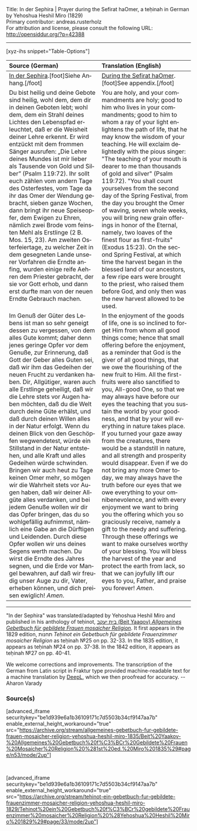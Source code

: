 <html>
<head></head>
<body>
Title: In der Sephira | Prayer during the Sefirat haOmer, a teḥinah in German by Yehoshua Heshil Miro (1829)<br />
Primary contributor: andreas.rusterholz<br />
For attribution and license, please consult the following URL: <a href="http://opensiddur.org/?p=42388">http://opensiddur.org/?p=42388</a>
<p />
<hr />

[xyz-ihs snippet="Table-Options"]<table style="margin-left: auto; margin-right: auto;" class="draggable">
<thead><tr><th id="x" style="text-align: left;">Source (German)</th><th style="text-align: left;">Translation (English)</th></tr></thead>
<tbody>
<tr><td style="vertical-align:top;">
<div class="german" lang="de">
<u>In der Sephira</u>.[foot]Siehe Anhang.[/foot]
</div></td>

<td style="vertical-align:top;">
<div class="english" lang="en">
<u>During the Sefirat haOmer</u>.[foot]See appendix.[/foot]
</div></td></tr>


<tr><td style="vertical-align:top;">
<div class="german" lang="de">
Du bist heilig und deine Gebote sind heilig, wohl dem, dem dir in deinen Geboten lebt; wohl dem, dem ein Strahl deines Lichtes den Lebenspfad erleuchtet, daß er die Weisheit deiner Lehre erkennt. Er wird entzückt mit dem frommen Sänger ausrufen: „Die Lehre deines Mundes ist mir lieber als Tausende von Gold und Silber” <span class="citation">(Psalm 119:72)</span>. Ihr sollt euch zählen vom andern Tage des Osterfestes, vom Tage da ihr das Omer der Wendung gebracht, sieben ganze Wochen, dann bringt ihr neue Speiseopfer, dem Ewigen zu Ehren, nämlich zwei Brode vom feinsten Mehl als Erstlinge <span class="citation">(2 B. Mos. 15, 23)</span>. Am zweiten Osterfeiertage, zu welcher Zeit in dem gesegneten Lande unserer Vorfahren die Erndte anfing, wurden einige reife Aehren dem Priester gebracht, der sie vor Gott erhob, und dann erst durfte man von der neuen Erndte Gebrauch machen.
</div></td>

<td style="vertical-align:top;">
<div class="english" lang="en">
You are holy, and your commandments are holy; good to him who lives in your commandments; good to him to whom a ray of your light enlightens the path of life, that he may know the wisdom of your teaching. He will exclaim delightedly with the pious singer: "The teaching of your mouth is dearer to me than thousands of gold and silver" <span class="citation">(Psalm 119:72)</span>. "You shall count yourselves from the second day of the Spring Festival, from the day you brought the Omer of waving, seven whole weeks, you will bring new grain offerings in honor of the Eternal, namely, two loaves of the finest flour as first-fruits" <span class="citation">(Exodus 15:23)</span>. On the second Spring Festival, at which time the harvest began in the blessed land of our ancestors, a few ripe ears were brought to the priest, who raised them before God, and only then was the new harvest allowed to be used.
</div></td></tr>


<tr><td style="vertical-align:top;">
<div class="german" lang="de">
Im Genuß der Güter des Lebens ist man so sehr geneigt dessen zu vergessen, von dem alles Gute kommt; daher denn jenes geringe Opfer vor dem Genuße, zur Erinnerung, daß Gott der Geber alles Guten sei, daß wir ihm das Gedeihen der neuen Frucht zu verdanken haben. Dir, Allgütiger, waren auch alle Erstlinge geheiligt, daß wir die Lehre stets vor Augen haben möchten, daß du die Welt durch deine Güte erhälst, und daß durch deinen Willen alles in der Natur erfolgt. Wenn du deinen Blick von den Geschöpfen wegwendetest, würde ein Stillstand in der Natur entstehen, und alle Kraft und alles Gedeihen würde schwinden. Bringen wir auch heut zu Tage keinen Omer mehr, so mögen wir die Wahrheit stets vor Augen haben, daß wir deiner Allgüte alles verdanken, und bei jedem Genuße wollen wir dir das Opfer bringen, das du so wohlgefällig aufnimmst, nämlich eine Gabe an die Dürftigen und Leidenden. Durch diese Opfer wollen wir uns deines Segens werth machen. Du wirst die Erndte des Jahres segnen, und die Erde vor Mangel bewahren, auf daß wir freudig unser Auge zu dir, Vater, erheben können, und dich preisen ewiglich! <em>Amen</em>.
</div></td>

<td style="vertical-align:top;">
<div class="english" lang="en">
In the enjoyment of the goods of life, one is so inclined to forget Him from whom all good things come; hence that small offering before the enjoyment, as a reminder that God is the giver of all good things, that we owe the flourishing of the new fruit to Him. All the first-fruits were also sanctified to you, All-good One, so that we may always have before our eyes the teaching that you sustain the world by your goodness, and that by your will everything in nature takes place. If you turned your gaze away from the creatures, there would be a standstill in nature, and all strength and prosperity would disappear. Even if we do not bring any more Omer today, we may always have the truth before our eyes that we owe everything to your omnibenevolence, and with every enjoyment we want to bring you the offering which you so graciously receive, namely a gift to the needy and suffering. Through these offerings we want to make ourselves worthy of your blessing. You will bless the harvest of the year and protect the earth from lack, so that we can joyfully lift our eyes to you, Father, and praise you forever! <em>Amen</em>.
</div></td></tr>
</tbody></table>

<hr />

"In der Sephira" was translated/adapted by Yehoshua Heshil Miro and published in his anthology of teḥinot, <a href="/?p=41365">בית יעקב (Beit Yaaqov) <em>Allgemeines Gebetbuch für gebildete Frauen mosaicher Religion</em></a>. It first appears in the 1829 edition, תחנות <em>Teḥinot ein Gebetbuch für gebildete Frauenzimmer mosaicher Religion</em> as teḥinah №25 on pp. 32-33. In the 1835 edition, it appears as teḥinah №24 on pp. 37-38. In the 1842 edition, it appears as teḥinah №27 on pp. 40-41.

We welcome corrections and improvements. The transcription of the German from Latin script in Fraktur type provided machine-readable text for a machine translation by <a href="https://www.deepl.com/en/translator">DeepL</a>, which we then proofread for accuracy. --Aharon Varady
 

<h3>Source(s)</h3>

[advanced_iframe securitykey="be1d939e6a1b36109171c7d5503b34cf9147aa7b" enable_external_height_workaround="true" src="https://archive.org/stream/allgemeines-gebetbuch-fur-gebildete-frauen-mosaicher-religion-yehoshua-heshil-miro-1835/Beit%20Yaakov-%20Allgemeines%20Gebetbuch%20f%C3%BCr%20Gebildete%20Frauen%20Mosaicher%20Religion%20%281st%20ed.%20Miro%201835%29#page/n53/mode/2up"]
 
&nbsp;

[advanced_iframe securitykey="be1d939e6a1b36109171c7d5503b34cf9147aa7b" enable_external_height_workaround="true" src="https://archive.org/stream/tehinot-ein-gebetbuch-fur-gebildete-frauenzimmer-mosaicher-religion-yehoshua-heshil-miro-1829/Tehinot%20ein%20Gebetbuch%20f%C3%BCr%20gebildete%20Frauenzimmer%20mosaicher%20Religion%20%28Yehoshua%20Heshil%20Miro%201829%29#page/33/mode/2up"]

&nbsp;
</body>
</html>